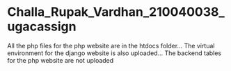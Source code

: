 # Challa_Rupak_Vardhan_210040038_ugacassign
All the php files for the php website are in the htdocs folder...
The virtual environment for the django website is also uploaded...
The backend tables for the php website are not uploaded
